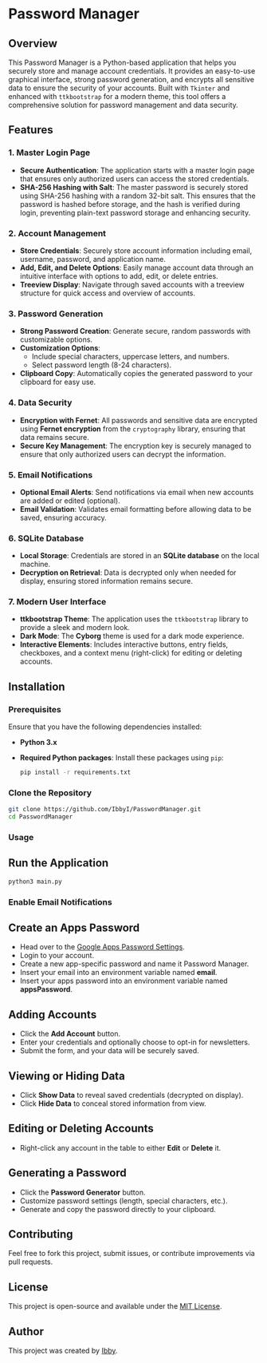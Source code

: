 # Password Manager

## Overview

This Password Manager is a Python-based application that helps you securely store and manage account credentials. It provides an easy-to-use graphical interface, strong password generation, and encrypts all sensitive data to ensure the security of your accounts. Built with `Tkinter` and enhanced with `ttkbootstrap` for a modern theme, this tool offers a comprehensive solution for password management and data security.

## Features

### 1. **Master Login Page**
   - **Secure Authentication**: The application starts with a master login page that ensures only authorized users can access the stored credentials.
   - **SHA-256 Hashing with Salt**: The master password is securely stored using SHA-256 hashing with a random 32-bit salt. This ensures that the password is hashed before storage, and the hash is verified during login, preventing plain-text password storage and enhancing security.

### 2. **Account Management**
   - **Store Credentials**: Securely store account information including email, username, password, and application name.
   - **Add, Edit, and Delete Options**: Easily manage account data through an intuitive interface with options to add, edit, or delete entries.
   - **Treeview Display**: Navigate through saved accounts with a treeview structure for quick access and overview of accounts.

### 3. **Password Generation**
   - **Strong Password Creation**: Generate secure, random passwords with customizable options.
   - **Customization Options**:
     - Include special characters, uppercase letters, and numbers.
     - Select password length (8-24 characters).
   - **Clipboard Copy**: Automatically copies the generated password to your clipboard for easy use.

### 4. **Data Security**
   - **Encryption with Fernet**: All passwords and sensitive data are encrypted using **Fernet encryption** from the `cryptography` library, ensuring that data remains secure.
   - **Secure Key Management**: The encryption key is securely managed to ensure that only authorized users can decrypt the information.

### 5. **Email Notifications**
   - **Optional Email Alerts**: Send notifications via email when new accounts are added or edited (optional).
   - **Email Validation**: Validates email formatting before allowing data to be saved, ensuring accuracy.

### 6. **SQLite Database**
   - **Local Storage**: Credentials are stored in an **SQLite database** on the local machine.
   - **Decryption on Retrieval**: Data is decrypted only when needed for display, ensuring stored information remains secure.

### 7. **Modern User Interface**
   - **ttkbootstrap Theme**: The application uses the `ttkbootstrap` library to provide a sleek and modern look.
   - **Dark Mode**: The **Cyborg** theme is used for a dark mode experience.
   - **Interactive Elements**: Includes interactive buttons, entry fields, checkboxes, and a context menu (right-click) for editing or deleting accounts.

## Installation

### Prerequisites
Ensure that you have the following dependencies installed:

- **Python 3.x**
- **Required Python packages**: Install these packages using `pip`:

  ```bash
  pip install -r requirements.txt

### Clone the Repository
```bash
git clone https://github.com/IbbyI/PasswordManager.git
cd PasswordManager
```

### Usage
## Run the Application

```bash
python3 main.py
```

###  Enable Email Notifications
## Create an Apps Password
- Head over to the [Google Apps Password Settings](https://myaccount.google.com/apppasswords).
- Login to your account.
- Create a new app-specific password and name it Password Manager.
- Insert your email into an environment variable named **email**.
- Insert your apps password into an environment variable named **appsPassword**.

## Adding Accounts
- Click the **Add Account** button.
- Enter your credentials and optionally choose to opt-in for newsletters.
- Submit the form, and your data will be securely saved.

## Viewing or Hiding Data
- Click **Show Data** to reveal saved credentials (decrypted on display).
- Click **Hide Data** to conceal stored information from view.

## Editing or Deleting Accounts
- Right-click any account in the table to either **Edit** or **Delete** it.

## Generating a Password
- Click the **Password Generator** button.
- Customize password settings (length, special characters, etc.).
- Generate and copy the password directly to your clipboard.

## Contributing
Feel free to fork this project, submit issues, or contribute improvements via pull requests.

## License
This project is open-source and available under the [MIT License](LICENSE).

## Author
This project was created by [Ibby](https://github.com/IbbyI).

